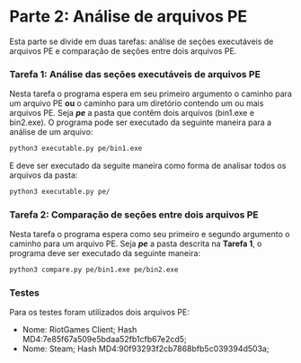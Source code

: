 # Parte 2: Análise de arquivos PE


Esta parte se divide em duas tarefas: análise de seções executáveis de arquivos PE e comparação de seções entre dois arquivos PE.

### Tarefa 1: Análise das seções executáveis de arquivos PE

Nesta tarefa o programa espera em seu primeiro argumento o caminho para um arquivo PE **ou** o caminho para um diretório contendo um ou mais arquivos PE. Seja **_pe_** a pasta que contêm dois arquivos (bin1.exe e bin2.exe). O programa pode ser executado da seguinte maneira para a análise de um arquivo:
``` bash
python3 executable.py pe/bin1.exe
```

E deve ser executado da seguite maneira como forma de analisar todos os arquivos da pasta:
``` bash
python3 executable.py pe/
```


### Tarefa 2: Comparação de seções entre dois arquivos PE

Nesta tarefa o programa espera como seu primeiro e segundo argumento o caminho para um arquivo PE. Seja **_pe_** a pasta descrita na **Tarefa 1**, o programa deve ser executado da seguinte maneira:
``` bash
python3 compare.py pe/bin1.exe pe/bin2.exe
```

### Testes

Para os testes foram utilizados dois arquivos PE:

- Nome: RiotGames Client; Hash MD4:7e85f67a509e5bdaa52fb1cfb67e2cd5;
- Nome: Steam; Hash MD4:90f93293f2cb7868bfb5c039394d503a;
